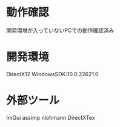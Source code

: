 
# 動作確認
  開発環境が入っていないPCでの動作確認済み

# 開発環境
  DirectX12 
  WindowsSDK:10.0.22621.0

# 外部ツール
  ImGui
  assimp
  nlohmann
  DirectXTex